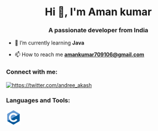 <h1 align="center">Hi 👋, I'm Aman kumar</h1>
<h3 align="center">A passionate  developer from India</h3>

- 🌱 I’m currently learning **Java**

- 📫 How to reach me **amankumar709106@gmail.com**

<h3 align="left">Connect with me:</h3>
<p align="left">
<a href="https://twitter.com/https://twitter.com/andree_akash" target="blank"><img align="center" src="https://raw.githubusercontent.com/rahuldkjain/github-profile-readme-generator/master/src/images/icons/Social/twitter.svg" alt="https://twitter.com/andree_akash" height="30" width="40" /></a>
</p>

<h3 align="left">Languages and Tools:</h3>
<p align="left"> <a href="https://www.cprogramming.com/" target="_blank" rel="noreferrer"> <img src="https://raw.githubusercontent.com/devicons/devicon/master/icons/c/c-original.svg" alt="c" width="40" height="40"/> </a> 
 </p>
